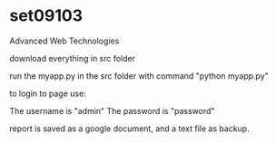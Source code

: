 # set09103
Advanced Web Technologies

download everything in src folder

run the myapp.py in the src folder with command "python myapp.py"

to login to page use:

The username is "admin"
The password is "password"


report is saved as a google document, and a text file as backup.
